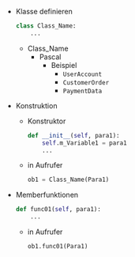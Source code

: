 - Klasse definieren 
	```python
	class Class_Name:
		...
	```
	- Class_Name
		- Pascal
			- Beispiel
				- `UserAccount` 
				- `CustomerOrder` 
				- `PaymentData` 

- Konstruktion
	- Konstruktor 
		```python
		def __init__(self, para1):
			self.m_Variable1 = para1
			...
		```
	- in Aufrufer 
		```python
		ob1 = Class_Name(Para1)
		```

- Memberfunktionen
	```python
	def func01(self, para1):
		...
	```
	- in Aufrufer 
		```python
		ob1.func01(Para1)
		```
